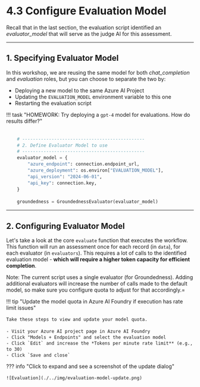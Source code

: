 # 4.3 Configure Evaluation Model

Recall that in the last section, the evaluation script identified an _evaluator_model_ that will serve as the judge AI for this assessment. 

---

## 1. Specifying Evaluator Model

In this workshop, we are reusing the same model for both _chat_completion_ and _evaluation_ roles, but you can choose to separate the two by:

- Deploying a new model to the same Azure AI Project
- Updating the `EVALUATION_MODEL` environment variable to this one
- Restarting the evaluation script

!!! task "HOMEWORK: Try deploying a `gpt-4` model for evaluations. How do results differ?"

```python title="src/api/evaluate.py"

    # ----------------------------------------------
    # 2. Define Evaluator Model to use
    # ----------------------------------------------
    evaluator_model = {
        "azure_endpoint": connection.endpoint_url,
        "azure_deployment": os.environ["EVALUATION_MODEL"],
        "api_version": "2024-06-01",
        "api_key": connection.key,
    }

    groundedness = GroundednessEvaluator(evaluator_model)
```

---

## 2. Configuring Evaluator Model

Let's take a look at the core `evaluate` function that executes the workflow. This function will run an assessment once for each record (in `data`), for each evaluator (in `evaluators`). This requires a lot of calls to the identified evaluation model - **which will require a higher token capacity for efficient completion**.

Note: The current script uses a single evaluator (for Groundedness). Adding additional evaluators will increase the number of calls made to the default model, so make sure you configure quota to adjust for that accordingly.=

!!! tip "Update the model quota in Azure AI Foundry if execution has rate limit issues"

    Take these steps to view and update your model quota.

    - Visit your Azure AI project page in Azure AI Foundry
    - Click "Models + Endpoints" and select the evaluation model
    - Click `Edit` and increase the *Tokens per minute rate limit** (e.g., to 30)
    - Click `Save and close` 

??? info "Click to expand and see a screenshot of the update dialog"

    ![Evaluation](./../img/evaluation-model-update.png)